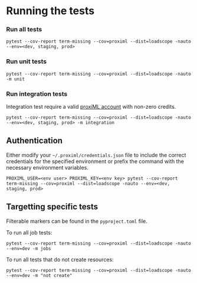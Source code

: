 # Running the tests

### Run all tests

```
pytest --cov-report term-missing --cov=proximl --dist=loadscope -nauto --env=<dev, staging, prod>
```

### Run unit tests

```
pytest --cov-report term-missing --cov=proximl --dist=loadscope -nauto -m unit
```

### Run integration tests

Integration test require a valid [proxiML account](https://app.proximl.ai) with non-zero credits.

```
pytest --cov-report term-missing --cov=proximl --dist=loadscope -nauto --env=<dev, staging, prod> -m integration
```

## Authentication

Either modify your `~/.proximl/credentials.json` file to include the correct credentials for the specified environment or prefix the command with the necessary environment variables.

```
PROXIML_USER=<env user> PROXIML_KEY=<env key> pytest --cov-report term-missing --cov=proximl --dist=loadscope -nauto --env=<dev, staging, prod>
```

## Targetting specific tests

Filterable markers can be found in the `pyproject.toml` file.

To run all job tests:

```
pytest --cov-report term-missing --cov=proximl --dist=loadscope -nauto --env=dev -m jobs
```

To run all tests that do not create resources:

```
pytest --cov-report term-missing --cov=proximl --dist=loadscope -nauto --env=dev -m "not create"
```
